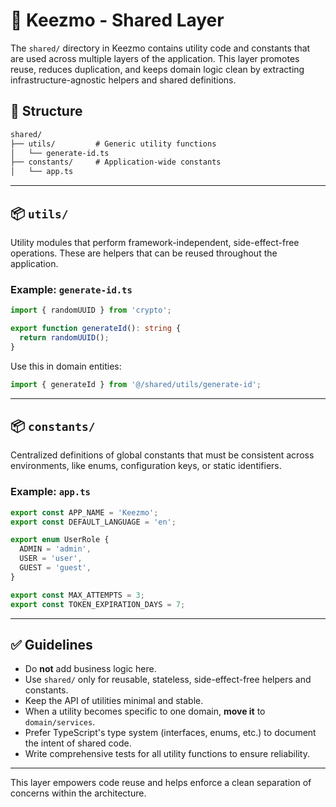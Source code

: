 # 🧱 Keezmo - Shared Layer

The `shared/` directory in Keezmo contains utility code and constants that are used across multiple layers of the application. This layer promotes reuse, reduces duplication, and keeps domain logic clean by extracting infrastructure-agnostic helpers and shared definitions.

## 📁 Structure

```txt
shared/
├── utils/         # Generic utility functions
│   └── generate-id.ts
├── constants/     # Application-wide constants
│   └── app.ts
```

---

## 📦 `utils/`

Utility modules that perform framework-independent, side-effect-free operations. These are helpers that can be reused throughout the application.

### Example: `generate-id.ts`

```ts
import { randomUUID } from 'crypto';

export function generateId(): string {
  return randomUUID();
}
```

Use this in domain entities:

```ts
import { generateId } from '@/shared/utils/generate-id';
```

---

## 📦 `constants/`

Centralized definitions of global constants that must be consistent across environments, like enums, configuration keys, or static identifiers.

### Example: `app.ts`

```ts
export const APP_NAME = 'Keezmo';
export const DEFAULT_LANGUAGE = 'en';

export enum UserRole {
  ADMIN = 'admin',
  USER = 'user',
  GUEST = 'guest',
}

export const MAX_ATTEMPTS = 3;
export const TOKEN_EXPIRATION_DAYS = 7;
```

---

## ✅ Guidelines

- Do **not** add business logic here.
- Use `shared/` only for reusable, stateless, side-effect-free helpers and constants.
- Keep the API of utilities minimal and stable.
- When a utility becomes specific to one domain, **move it** to `domain/services`.
- Prefer TypeScript's type system (interfaces, enums, etc.) to document the intent of shared code.
- Write comprehensive tests for all utility functions to ensure reliability.

---

This layer empowers code reuse and helps enforce a clean separation of concerns within the architecture.
